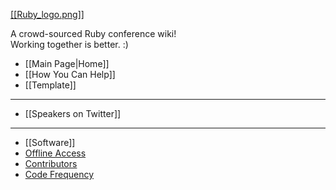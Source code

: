 [[[Ruby_logo.png]]](https://github.com/newhavenrb/conferences/wiki)

A crowd-sourced Ruby conference wiki!<br />
Working together is better.  :)

* [[Main Page|Home]]
* [[How You Can Help]]
* [[Template]]

---

* [[Speakers on Twitter]]

---

* [[Software]]
* [Offline Access](https://github.com/newhavenrb/conferences/wiki/_access)
* [Contributors](https://github.com/newhavenrb/conferences/graphs/contributors)
* [Code Frequency](https://github.com/newhavenrb/conferences/graphs/code-frequency)
